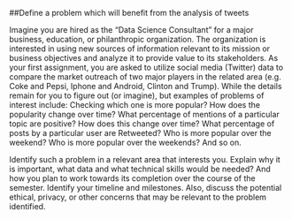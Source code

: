 ##Define a problem which will benefit from the analysis of tweets

Imagine you are hired as the “Data Science Consultant” for a major business, education, or philanthropic organization. The organization is interested in using new sources of
information relevant to its mission or business objectives and analyze it to provide value to its stakeholders. As your first assignment, you are asked to utilize social media
(Twitter) data to compare the market outreach of two major players in the related area (e.g. Coke and Pepsi, Iphone and Android, Clinton and Trump).
While the details remain for you to figure out (or imagine), but examples of problems of interest include: Checking which one is more popular? How does the popularity change
over time? What percentage of mentions of a particular topic are positive? How does this change over time? What percentage of posts by a particular user are Retweeted?
Who is more popular over the weekend? Who is more popular over the weekends? And so on.

Identify such a problem in a relevant area that interests you. Explain why it is important, what data and what technical skills would be needed? And how you plan to work
towards its completion over the course of the semester. Identify your timeline and milestones. Also, discuss the potential ethical, privacy, or other concerns that may be
relevant to the problem identified. 
